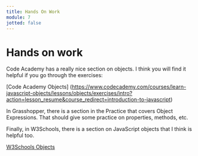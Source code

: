 ```yaml
---
title: Hands On Work
module: 7
jotted: false
---
```


# Hands on work

Code Academy has a really nice section on objects.  I think you will find it helpful if you go through the exercises:

[Code Academy Objects] (https://www.codecademy.com/courses/learn-javascript-objects/lessons/objects/exercises/intro?action=lesson_resume&course_redirect=introduction-to-javascript)

In Grasshopper, there is a section in the Practice that covers Object Expressions.  That should give some practice on properties, methods, etc.

Finally, in W3Schools, there is a section on JavaScript objects that I think is helpful too.

[W3Schools Objects](https://www.w3schools.com/js/js_object_definition.asp)